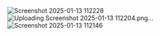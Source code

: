 ![Screenshot 2025-01-13 112228](https://github.com/user-attachments/assets/c1a3090d-5550-4b67-a7b5-1e281cc49a5d)
![Uploading Screenshot 2025-01-13 112204.png…]()
![Screenshot 2025-01-13 112146](https://github.com/user-attachments/assets/502f7b28-43a2-4b32-a8d0-4378eeb5c03b)
